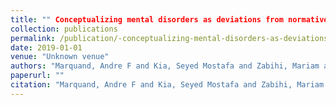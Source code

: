 ```yaml
---
title: "" Conceptualizing mental disorders as deviations from normative functioning": Correction."
collection: publications
permalink: /publication/-conceptualizing-mental-disorders-as-deviations-from-normative-functioning-correction
date: 2019-01-01
venue: "Unknown venue"
authors: "Marquand, Andre F and Kia, Seyed Mostafa and Zabihi, Mariam and Wolfers, Thomas and Buitelaar, Jan K and Beckmann, Christian F"
paperurl: ""
citation: "Marquand, Andre F and Kia, Seyed Mostafa and Zabihi, Mariam and Wolfers, Thomas and Buitelaar, Jan K and Beckmann, Christian F (2019). " Conceptualizing mental disorders as deviations from normative functioning": Correction.. Unknown venue."
---
```

